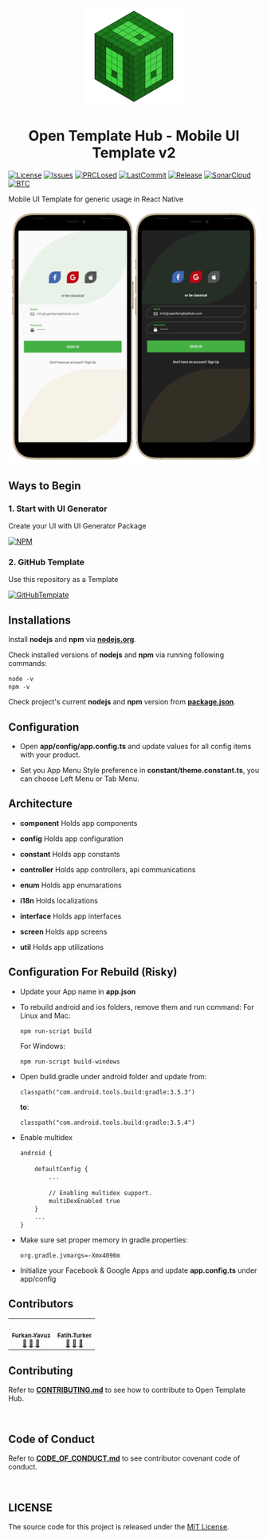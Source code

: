 <p align="center">
  <a href="https://opentemplatehub.com">
    <img src="https://raw.githubusercontent.com/open-template-hub/open-template-hub.github.io/master/assets/logo/ui/mobile-ui-logo.png" alt="Logo" width=200>
  </a>
</p>

<h1 align="center">
Open Template Hub - Mobile UI Template v2
</h1>

[![License](https://img.shields.io/github/license/open-template-hub/mobile-ui-template?color=43b043&style=for-the-badge)](LICENSE)
[![Issues](https://img.shields.io/github/issues/open-template-hub/mobile-ui-template?color=43b043&style=for-the-badge)](https://github.com/open-template-hub/mobile-ui-template/issues)
[![PRCLosed](https://img.shields.io/github/issues-pr-closed-raw/open-template-hub/mobile-ui-template?color=43b043&style=for-the-badge)](https://github.com/open-template-hub/mobile-ui-template/pulls?q=is%3Apr+is%3Aclosed)
[![LastCommit](https://img.shields.io/github/last-commit/open-template-hub/mobile-ui-template?color=43b043&style=for-the-badge)](https://github.com/open-template-hub/mobile-ui-template/commits/master)
[![Release](https://img.shields.io/github/release/open-template-hub/mobile-ui-template?include_prereleases&color=43b043&style=for-the-badge)](https://github.com/open-template-hub/mobile-ui-template/releases)
[![SonarCloud](https://img.shields.io/sonar/quality_gate/open-template-hub_mobile-ui-template?server=https%3A%2F%2Fsonarcloud.io&label=Sonar%20Cloud&style=for-the-badge&logo=sonarcloud)](https://sonarcloud.io/dashboard?id=open-template-hub_mobile-ui-template)
[![BTC](https://img.shields.io/badge/Donate-BTC-ORANGE?color=F5922F&style=for-the-badge&logo=bitcoin)](https://commerce.coinbase.com/checkout/8313af5f-de48-498d-b2cb-d98819ca7d5e)

Mobile UI Template for generic usage in React Native

<p align="center">
  <a href="https://opentemplatehub.com">
    <img src="https://raw.githubusercontent.com/open-template-hub/open-template-hub.github.io/master/assets/products/mobile-ui/demo.png" alt="Screenshot" width="800px">
  </a>
</p>

## Ways to Begin

### 1. Start with UI Generator

Create your UI with UI Generator Package

[![NPM](https://img.shields.io/badge/NPM-ui_generator-cb3837.svg?style=for-the-badge&logo=npm)](https://www.npmjs.com/package/@open-template-hub/app-generator)

### 2. GitHub Template

Use this repository as a Template

[![GitHubTemplate](https://img.shields.io/badge/GitHub-Template-24292e.svg?style=for-the-badge&logo=github)](https://github.com/open-template-hub/mobile-ui-template/generate)

## Installations

Install **nodejs** and **npm** via **[nodejs.org](https://nodejs.org)**.

Check installed versions of **nodejs** and **npm** via running following commands:

```
node -v
npm -v
```

Check project's current **nodejs** and **npm** version from **[package.json](package.json)**.

## Configuration

* Open **app/config/app.config.ts** and update values for all config items with your product.

* Set you App Menu Style preference in **constant/theme.constant.ts**, you can choose Left Menu or Tab Menu.

## Architecture

* **component**
Holds app components

* **config**
Holds app configuration

* **constant**
Holds app constants

* **controller**
Holds app controllers, api communications

* **enum**
Holds app enumarations

* **i18n**
Holds localizations

* **interface**
Holds app interfaces

* **screen**
Holds app screens

* **util**
Holds app utilizations

## Configuration For Rebuild (Risky)

* Update your App name in **app.json**

* To rebuild android and ios folders, remove them and run command:
    For Linux and Mac:
    ```
    npm run-script build
    ```

    For Windows:
    ```
    npm run-script build-windows
    ```

* Open build.gradle under android folder and update from:
    ```
    classpath("com.android.tools.build:gradle:3.5.3")
    ```
    **to**:
    ```
    classpath("com.android.tools.build:gradle:3.5.4")
    ```

* Enable multidex
    ```
    android {

        defaultConfig {
            ...

            // Enabling multidex support.
            multiDexEnabled true
        }
        ...
    }
    ```

* Make sure set proper memory in gradle.properties:
    ```
    org.gradle.jvmargs=-Xmx4096m
    ```

* Initialize your Facebook & Google Apps and update **app.config.ts** under app/config

## Contributors

<!-- ALL-CONTRIBUTORS-LIST:START - Do not remove or modify this section -->
<!-- prettier-ignore-start -->
<!-- markdownlint-disable -->
<table>
  <tr>
    <td align="center"><a href="https://github.com/furknyavuz"><img src="https://avatars0.githubusercontent.com/u/2248168?s=460&u=435ef6ade0785a7a135ce56cae751fb3ade1d126&v=4" width="100px;" alt=""/><br /><sub><b>Furkan Yavuz</b></sub></a><br /><a href="https://github.com/open-template-hub/mobile-ui-template/issues/created_by/furknyavuz" title="Answering Questions">💬</a> <a href="https://github.com/open-template-hub/mobile-ui-template/commits?author=furknyavuz" title="Documentation">📖</a> <a href="https://github.com/open-template-hub/mobile-ui-template/pulls?q=is%3Apr+reviewed-by%3Afurknyavuz" title="Reviewed Pull Requests">👀</a></td>
    <td align="center"><a href="https://github.com/fatihturker"><img src="https://avatars1.githubusercontent.com/u/2202179?s=460&u=261b1129e7106c067783cb022ab9999aad833bdc&v=4" width="100px;" alt=""/><br /><sub><b>Fatih Turker</b></sub></a><br /><a href="https://github.com/open-template-hub/mobile-ui-template/issues/created_by/fatihturker" title="Answering Questions">💬</a> <a href="https://github.com/open-template-hub/mobile-ui-template/commits?author=fatihturker" title="Documentation">📖</a> <a href="https://github.com/open-template-hub/mobile-ui-template/pulls?q=is%3Apr+reviewed-by%3Afatihturker" title="Reviewed Pull Requests">👀</a></td>
  </tr>
</table>

<!-- markdownlint-enable -->
<!-- prettier-ignore-end -->
<!-- ALL-CONTRIBUTORS-LIST:END -->

## Contributing

Refer to **[CONTRIBUTING.md](https://github.com/open-template-hub/.github/blob/master/docs/CONTRIBUTING.md)** to see how to contribute to Open Template Hub.

<br/>

## Code of Conduct

Refer to **[CODE_OF_CONDUCT.md](https://github.com/open-template-hub/.github/blob/master/docs/CODE_OF_CONDUCT.md)** to see contributor covenant code of conduct.

<br/>

## LICENSE

The source code for this project is released under the [MIT License](LICENSE).

